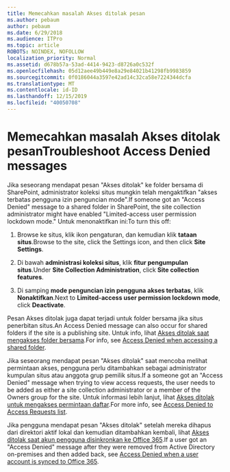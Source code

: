 ```yaml
---
title: Memecahkan masalah Akses ditolak pesan
ms.author: pebaum
author: pebaum
ms.date: 6/29/2018
ms.audience: ITPro
ms.topic: article
ROBOTS: NOINDEX, NOFOLLOW
localization_priority: Normal
ms.assetid: d678b57a-53ad-4414-9423-d8726a0c532f
ms.openlocfilehash: 05d12aee49b449e8a29e84021b41298fb9983859
ms.sourcegitcommit: 0f0186044a3597e42ad14c32ca58e7224344dcfa
ms.translationtype: MT
ms.contentlocale: id-ID
ms.lasthandoff: 12/15/2019
ms.locfileid: "40050708"
---
```

# <a name="troubleshoot-access-denied-messages"></a><span data-ttu-id="f64e2-102">Memecahkan masalah Akses ditolak pesan</span><span class="sxs-lookup"><span data-stu-id="f64e2-102">Troubleshoot Access Denied messages</span></span>

<span data-ttu-id="f64e2-103">Jika seseorang mendapat pesan "Akses ditolak" ke folder bersama di SharePoint, administrator koleksi situs mungkin telah mengaktifkan "akses terbatas pengguna izin penguncian mode".</span><span class="sxs-lookup"><span data-stu-id="f64e2-103">If someone got an "Access Denied" message to a shared folder in SharePoint, the site collection administrator might have enabled "Limited-access user permission lockdown mode."</span></span> <span data-ttu-id="f64e2-104">Untuk menonaktifkan ini:</span><span class="sxs-lookup"><span data-stu-id="f64e2-104">To turn this off:</span></span> 
  
1. <span data-ttu-id="f64e2-105">Browse ke situs, klik ikon pengaturan, dan kemudian klik **tataan situs**.</span><span class="sxs-lookup"><span data-stu-id="f64e2-105">Browse to the site, click the Settings icon, and then click **Site Settings**.</span></span>
    
2. <span data-ttu-id="f64e2-106">Di bawah **administrasi koleksi situs**, klik **fitur pengumpulan situs**.</span><span class="sxs-lookup"><span data-stu-id="f64e2-106">Under **Site Collection Administration**, click **Site collection features**.</span></span>
    
3. <span data-ttu-id="f64e2-107">Di samping **mode penguncian izin pengguna akses terbatas**, klik **Nonaktifkan**.</span><span class="sxs-lookup"><span data-stu-id="f64e2-107">Next to **Limited-access user permission lockdown mode**, click **Deactivate**.</span></span>
    
<span data-ttu-id="f64e2-108">Pesan Akses ditolak juga dapat terjadi untuk folder bersama jika situs penerbitan situs.</span><span class="sxs-lookup"><span data-stu-id="f64e2-108">An Access Denied message can also occur for shared folders if the site is a publishing site.</span></span> <span data-ttu-id="f64e2-109">Untuk info, lihat [Akses ditolak saat mengakses folder bersama](https://go.microsoft.com/fwlink/?linkid=2004317).</span><span class="sxs-lookup"><span data-stu-id="f64e2-109">For info, see [Access Denied when accessing a shared folder](https://go.microsoft.com/fwlink/?linkid=2004317).</span></span>
  
<span data-ttu-id="f64e2-110">Jika seseorang mendapat pesan "Akses ditolak" saat mencoba melihat permintaan akses, pengguna perlu ditambahkan sebagai administrator kumpulan situs atau anggota grup pemilik situs.</span><span class="sxs-lookup"><span data-stu-id="f64e2-110">If a someone got an "Access Denied" message when trying to view access requests, the user needs to be added as either a site collection administrator or a member of the Owners group for the site.</span></span> <span data-ttu-id="f64e2-111">Untuk informasi lebih lanjut, lihat [Akses ditolak untuk mengakses permintaan daftar](https://go.microsoft.com/fwlink/?linkid=2004220).</span><span class="sxs-lookup"><span data-stu-id="f64e2-111">For more info, see [Access Denied to Access Requests list](https://go.microsoft.com/fwlink/?linkid=2004220).</span></span>
  
<span data-ttu-id="f64e2-112">Jika pengguna mendapat pesan "Akses ditolak" setelah mereka dihapus dari direktori aktif lokal dan kemudian ditambahkan kembali, lihat [Akses ditolak saat akun pengguna disinkronkan ke Office 365](https://go.microsoft.com/fwlink/?linkid=2004318).</span><span class="sxs-lookup"><span data-stu-id="f64e2-112">If a user got an "Access Denied" message after they were removed from Active Directory on-premises and then added back, see [Access Denied when a user account is synced to Office 365](https://go.microsoft.com/fwlink/?linkid=2004318).</span></span>
  

